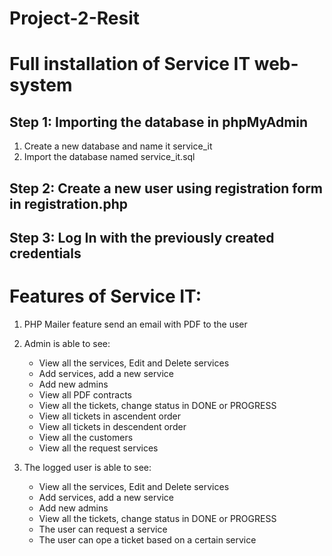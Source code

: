 # Project-2-Resit

# Full installation of Service IT web-system



## Step 1: Importing the database in phpMyAdmin

1. Create a new database and name it service_it
2. Import the database named service_it.sql

## Step 2: Create a new user using registration form in registration.php
## Step 3: Log In with the previously created credentials

# Features of Service IT:
1. PHP Mailer feature send an email with PDF to the user
2. Admin is able to see:
    - View all the services, Edit and Delete services
    - Add services, add a new service
    - Add new admins
    - View all PDF contracts
    - View all the tickets, change status in DONE or PROGRESS
    - View all tickets in ascendent order
    - View all tickets in descendent order
    - View all the customers
    - View all the request services
   
3. The logged user is able to see:
    - View all the services, Edit and Delete services
    - Add services, add a new service
    - Add new admins
    - View all the tickets, change status in DONE or PROGRESS
    - The user can request a service
    - The user can ope a ticket based on a certain service

